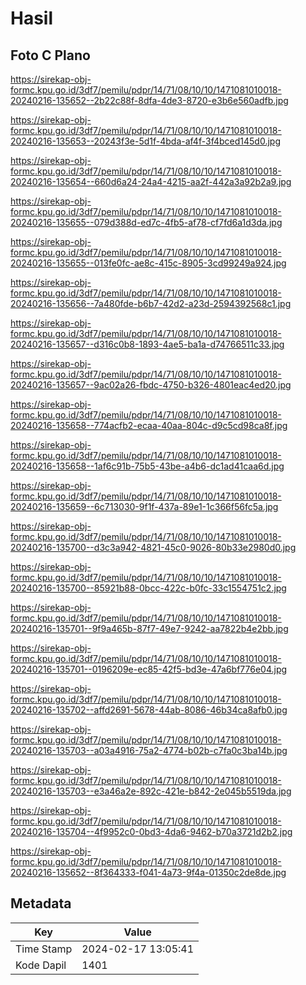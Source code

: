 # Hasil

## Foto C Plano

https://sirekap-obj-formc.kpu.go.id/3df7/pemilu/pdpr/14/71/08/10/10/1471081010018-20240216-135652--2b22c88f-8dfa-4de3-8720-e3b6e560adfb.jpg

https://sirekap-obj-formc.kpu.go.id/3df7/pemilu/pdpr/14/71/08/10/10/1471081010018-20240216-135653--20243f3e-5d1f-4bda-af4f-3f4bced145d0.jpg

https://sirekap-obj-formc.kpu.go.id/3df7/pemilu/pdpr/14/71/08/10/10/1471081010018-20240216-135654--660d6a24-24a4-4215-aa2f-442a3a92b2a9.jpg

https://sirekap-obj-formc.kpu.go.id/3df7/pemilu/pdpr/14/71/08/10/10/1471081010018-20240216-135655--079d388d-ed7c-4fb5-af78-cf7fd6a1d3da.jpg

https://sirekap-obj-formc.kpu.go.id/3df7/pemilu/pdpr/14/71/08/10/10/1471081010018-20240216-135655--013fe0fc-ae8c-415c-8905-3cd99249a924.jpg

https://sirekap-obj-formc.kpu.go.id/3df7/pemilu/pdpr/14/71/08/10/10/1471081010018-20240216-135656--7a480fde-b6b7-42d2-a23d-2594392568c1.jpg

https://sirekap-obj-formc.kpu.go.id/3df7/pemilu/pdpr/14/71/08/10/10/1471081010018-20240216-135657--d316c0b8-1893-4ae5-ba1a-d74766511c33.jpg

https://sirekap-obj-formc.kpu.go.id/3df7/pemilu/pdpr/14/71/08/10/10/1471081010018-20240216-135657--9ac02a26-fbdc-4750-b326-4801eac4ed20.jpg

https://sirekap-obj-formc.kpu.go.id/3df7/pemilu/pdpr/14/71/08/10/10/1471081010018-20240216-135658--774acfb2-ecaa-40aa-804c-d9c5cd98ca8f.jpg

https://sirekap-obj-formc.kpu.go.id/3df7/pemilu/pdpr/14/71/08/10/10/1471081010018-20240216-135658--1af6c91b-75b5-43be-a4b6-dc1ad41caa6d.jpg

https://sirekap-obj-formc.kpu.go.id/3df7/pemilu/pdpr/14/71/08/10/10/1471081010018-20240216-135659--6c713030-9f1f-437a-89e1-1c366f56fc5a.jpg

https://sirekap-obj-formc.kpu.go.id/3df7/pemilu/pdpr/14/71/08/10/10/1471081010018-20240216-135700--d3c3a942-4821-45c0-9026-80b33e2980d0.jpg

https://sirekap-obj-formc.kpu.go.id/3df7/pemilu/pdpr/14/71/08/10/10/1471081010018-20240216-135700--85921b88-0bcc-422c-b0fc-33c1554751c2.jpg

https://sirekap-obj-formc.kpu.go.id/3df7/pemilu/pdpr/14/71/08/10/10/1471081010018-20240216-135701--9f9a465b-87f7-49e7-9242-aa7822b4e2bb.jpg

https://sirekap-obj-formc.kpu.go.id/3df7/pemilu/pdpr/14/71/08/10/10/1471081010018-20240216-135701--0196209e-ec85-42f5-bd3e-47a6bf776e04.jpg

https://sirekap-obj-formc.kpu.go.id/3df7/pemilu/pdpr/14/71/08/10/10/1471081010018-20240216-135702--affd2691-5678-44ab-8086-46b34ca8afb0.jpg

https://sirekap-obj-formc.kpu.go.id/3df7/pemilu/pdpr/14/71/08/10/10/1471081010018-20240216-135703--a03a4916-75a2-4774-b02b-c7fa0c3ba14b.jpg

https://sirekap-obj-formc.kpu.go.id/3df7/pemilu/pdpr/14/71/08/10/10/1471081010018-20240216-135703--e3a46a2e-892c-421e-b842-2e045b5519da.jpg

https://sirekap-obj-formc.kpu.go.id/3df7/pemilu/pdpr/14/71/08/10/10/1471081010018-20240216-135704--4f9952c0-0bd3-4da6-9462-b70a3721d2b2.jpg

https://sirekap-obj-formc.kpu.go.id/3df7/pemilu/pdpr/14/71/08/10/10/1471081010018-20240216-135652--8f364333-f041-4a73-9f4a-01350c2de8de.jpg


## Metadata

| Key        | Value               |
| ---------- | ------------------- |
| Time Stamp | 2024-02-17 13:05:41 |
| Kode Dapil | 1401                |



